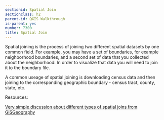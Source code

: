 ```yaml
---
sectionid: Spatial Join
sectionclass: h2
parent-id: QGIS Walkthrough
is-parent: yes
number: 7300
title: Spatial Join
---
```


Spatial joining is the process of joining two different spatial datasets by one common field. For example, you may have a set of boundaries, for example neighborhood boundaries, and a second set of data that you collected about the neighborhood. In order to visualize that data you will need to join it to the boundary file. 

A common useage of spatial joining is downloading census data and then joining to the corresponding geographic boundary - census tract, county, state, etc. 

Resources:

[Very simple discussion about different types of spatial joins from GISGeography](https://gisgeography.com/spatial-join/)
